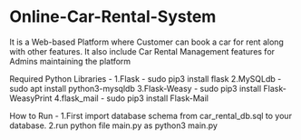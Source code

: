 # Online-Car-Rental-System

It is a Web-based Platform where Customer can book a car for rent along with other features. It also include Car Rental Management features for Admins maintaining the platform

Required Python Libraries - 
1.Flask - sudo pip3 install flask
2.MySQLdb - sudo apt install python3-mysqldb
3.Flask-Weasy - sudo pip3 install Flask-WeasyPrint
4.flask_mail - sudo pip3 install Flask-Mail

How to Run - 
1.First import database schema from car_rental_db.sql to your database.
2.run python file main.py as python3 main.py
